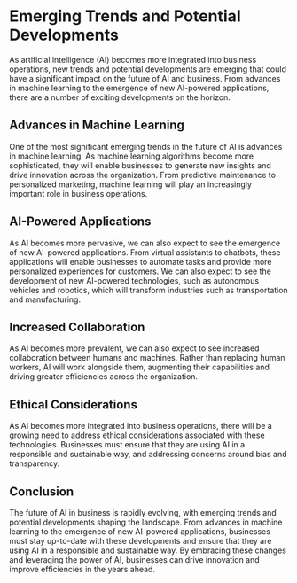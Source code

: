 Emerging Trends and Potential Developments
================================================================================

As artificial intelligence (AI) becomes more integrated into business operations, new trends and potential developments are emerging that could have a significant impact on the future of AI and business. From advances in machine learning to the emergence of new AI-powered applications, there are a number of exciting developments on the horizon.

Advances in Machine Learning
----------------------------

One of the most significant emerging trends in the future of AI is advances in machine learning. As machine learning algorithms become more sophisticated, they will enable businesses to generate new insights and drive innovation across the organization. From predictive maintenance to personalized marketing, machine learning will play an increasingly important role in business operations.

AI-Powered Applications
-----------------------

As AI becomes more pervasive, we can also expect to see the emergence of new AI-powered applications. From virtual assistants to chatbots, these applications will enable businesses to automate tasks and provide more personalized experiences for customers. We can also expect to see the development of new AI-powered technologies, such as autonomous vehicles and robotics, which will transform industries such as transportation and manufacturing.

Increased Collaboration
-----------------------

As AI becomes more prevalent, we can also expect to see increased collaboration between humans and machines. Rather than replacing human workers, AI will work alongside them, augmenting their capabilities and driving greater efficiencies across the organization.

Ethical Considerations
----------------------

As AI becomes more integrated into business operations, there will be a growing need to address ethical considerations associated with these technologies. Businesses must ensure that they are using AI in a responsible and sustainable way, and addressing concerns around bias and transparency.

Conclusion
----------

The future of AI in business is rapidly evolving, with emerging trends and potential developments shaping the landscape. From advances in machine learning to the emergence of new AI-powered applications, businesses must stay up-to-date with these developments and ensure that they are using AI in a responsible and sustainable way. By embracing these changes and leveraging the power of AI, businesses can drive innovation and improve efficiencies in the years ahead.
